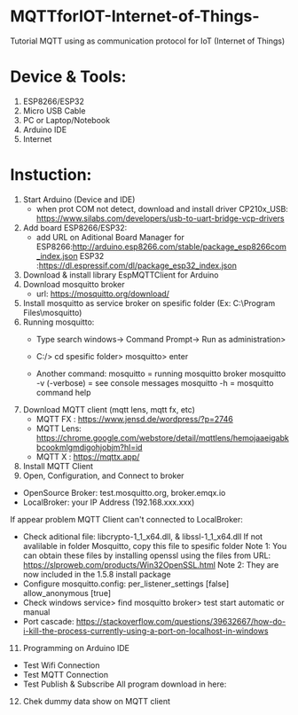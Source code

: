 # MQTTforIOT-Internet-of-Things-
Tutorial MQTT using as communication protocol for IoT (Internet of Things)

# Device & Tools:
1. ESP8266/ESP32
2. Micro USB Cable
3. PC or Laptop/Notebook
4. Arduino IDE
5. Internet

# Instuction:
1. Start Arduino (Device and IDE)
   - when prot COM not detect, download and install driver CP210x_USB: https://www.silabs.com/developers/usb-to-uart-bridge-vcp-drivers
2. Add board ESP8266/ESP32:
   - add URL on Aditional Board Manager
     for ESP8266:http://arduino.esp8266.com/stable/package_esp8266com_index.json
	 ESP32	:https://dl.espressif.com/dl/package_esp32_index.json
4. Download & install library EspMQTTClient for Arduino
5. Download mosquitto broker
   - url: https://mosquitto.org/download/
6. Install mosquitto as service broker on spesific folder (Ex: C:\Program Files\mosquitto)
7. Running mosquitto: 
   - Type search windows-> Command Prompt-> Run as administration>
   - C:/> cd spesific folder> mosquitto> enter

   - Another command:
   	mosquitto    		= running mosquitto broker
   	mosquitto -v (-verbose) = see console messages
   	mosquitto -h 		= mosquitto command help
8. Download MQTT client (mqtt lens, mqtt fx, etc)
   - MQTT FX  : https://www.jensd.de/wordpress/?p=2746
   - MQTT Lens: https://chrome.google.com/webstore/detail/mqttlens/hemojaaeigabkbcookmlgmdigohjobjm?hl=id
   - MQTT X   : https://mqttx.app/
9. Install MQTT Client
10. Open, Configuration, and Connect to broker
   - OpenSource Broker: test.mosquitto.org, broker.emqx.io
   - LocalBroker: your IP Address (192.168.xxx.xxx)

If appear problem MQTT Client can't connected to LocalBroker:
- Check aditional file: libcrypto-1_1_x64.dll, & libssl-1_1_x64.dll
  	If not avalilable in folder Mosquitto, copy this file to spesific folder
  	Note 1: You can obtain these files by installing openssl using the files from URL: https://slproweb.com/products/Win32OpenSSL.html
  	Note 2: They are now included in the 1.5.8 install package
- Configure mosquitto.config: 
  	per_listener_settings [false]
  	allow_anonymous [true]
- Check windows service> find mosquitto broker> test start automatic or manual
- Port cascade: https://stackoverflow.com/questions/39632667/how-do-i-kill-the-process-currently-using-a-port-on-localhost-in-windows

11. Programming on Arduino IDE

   - Test Wifi Connection
   - Test MQTT Connection
   - Test Publish & Subscribe
   All program download in here:

12. Chek dummy data show on MQTT client

